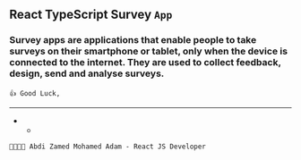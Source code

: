 ## React TypeScript Survey `App`

### Survey apps are applications that enable people to take surveys on their smartphone or tablet, only when the device is connected to the internet. They are used to collect feedback, design, send and analyse surveys.

```
👍 Good Luck,
```

---

- -

`🧑‍💻👨‍💻 Abdi Zamed Mohamed Adam - React JS Developer`
